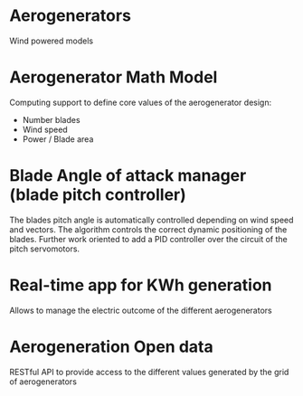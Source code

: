 # Aerogenerators
Wind powered models

# Aerogenerator Math Model
Computing support to define core values of the aerogenerator design:
- Number blades
- Wind speed
- Power / Blade area 

# Blade Angle of attack manager (blade pitch controller)
The blades pitch angle is automatically controlled depending on wind speed and vectors. The algorithm controls the correct dynamic positioning of the blades. Further work oriented to add a PID controller over the circuit of the pitch servomotors.

# Real-time app for KWh generation
Allows to manage the electric outcome of the different aerogenerators

# Aerogeneration Open data
RESTful API to provide access to the different values generated by the grid of aerogenerators
